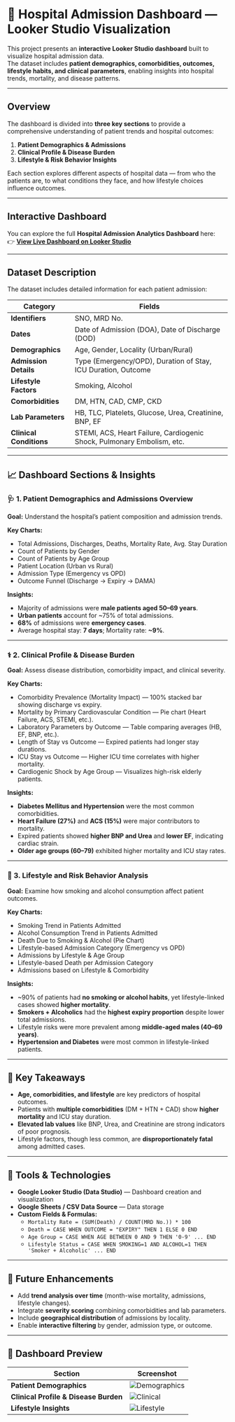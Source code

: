 # 🏥 Hospital Admission Dashboard — Looker Studio Visualization

This project presents an **interactive Looker Studio dashboard** built to visualize hospital admission data.  
The dataset includes **patient demographics, comorbidities, outcomes, lifestyle habits, and clinical parameters**, enabling insights into hospital trends, mortality, and disease patterns.

---

## Overview

The dashboard is divided into **three key sections** to provide a comprehensive understanding of patient trends and hospital outcomes:

1. **Patient Demographics & Admissions**
2. **Clinical Profile & Disease Burden**
3. **Lifestyle & Risk Behavior Insights**

Each section explores different aspects of hospital data — from who the patients are, to what conditions they face, and how lifestyle choices influence outcomes.

---

## Interactive Dashboard

You can explore the full **Hospital Admission Analytics Dashboard** here:  
👉 [**View Live Dashboard on Looker Studio**](https://lookerstudio.google.com/reporting/4c372c07-a921-44be-8d66-0464d21604ed)

---
## Dataset Description

The dataset includes detailed information for each patient admission:

| Category | Fields |
|-----------|---------|
| **Identifiers** | SNO, MRD No. |
| **Dates** | Date of Admission (DOA), Date of Discharge (DOD) |
| **Demographics** | Age, Gender, Locality (Urban/Rural) |
| **Admission Details** | Type (Emergency/OPD), Duration of Stay, ICU Duration, Outcome |
| **Lifestyle Factors** | Smoking, Alcohol |
| **Comorbidities** | DM, HTN, CAD, CMP, CKD |
| **Lab Parameters** | HB, TLC, Platelets, Glucose, Urea, Creatinine, BNP, EF |
| **Clinical Conditions** | STEMI, ACS, Heart Failure, Cardiogenic Shock, Pulmonary Embolism, etc. |

---

## 📈 Dashboard Sections & Insights

### 🩺 1. Patient Demographics and Admissions Overview

**Goal:** Understand the hospital’s patient composition and admission trends.

**Key Charts:**
- Total Admissions, Discharges, Deaths, Mortality Rate, Avg. Stay Duration
- Count of Patients by Gender
- Count of Patients by Age Group
- Patient Location (Urban vs Rural)
- Admission Type (Emergency vs OPD)
- Outcome Funnel (Discharge → Expiry → DAMA)

**Insights:**
- Majority of admissions were **male patients aged 50–69 years**.
- **Urban patients** account for ~75% of total admissions.
- **68%** of admissions were **emergency cases**.
- Average hospital stay: **7 days**; Mortality rate: **~9%**.

---

### ⚕️ 2. Clinical Profile & Disease Burden

**Goal:** Assess disease distribution, comorbidity impact, and clinical severity.

**Key Charts:**
- Comorbidity Prevalence (Mortality Impact) — 100% stacked bar showing discharge vs expiry.
- Mortality by Primary Cardiovascular Condition — Pie chart (Heart Failure, ACS, STEMI, etc.).
- Laboratory Parameters by Outcome — Table comparing averages (HB, EF, BNP, etc.).
- Length of Stay vs Outcome — Expired patients had longer stay durations.
- ICU Stay vs Outcome — Higher ICU time correlates with higher mortality.
- Cardiogenic Shock by Age Group — Visualizes high-risk elderly patients.

**Insights:**
- **Diabetes Mellitus and Hypertension** were the most common comorbidities.
- **Heart Failure (27%)** and **ACS (15%)** were major contributors to mortality.
- Expired patients showed **higher BNP and Urea** and **lower EF**, indicating cardiac strain.
- **Older age groups (60–79)** exhibited higher mortality and ICU stay rates.

---

### 🚬 3. Lifestyle and Risk Behavior Analysis

**Goal:** Examine how smoking and alcohol consumption affect patient outcomes.

**Key Charts:**
- Smoking Trend in Patients Admitted
- Alcohol Consumption Trend in Patients Admitted
- Death Due to Smoking & Alcohol (Pie Chart)
- Lifestyle-based Admission Category (Emergency vs OPD)
- Admissions by Lifestyle & Age Group
- Lifestyle-based Death per Admission Category
- Admissions based on Lifestyle & Comorbidity

**Insights:**
- ~90% of patients had **no smoking or alcohol habits**, yet lifestyle-linked cases showed **higher mortality**.
- **Smokers + Alcoholics** had the **highest expiry proportion** despite lower total admissions.
- Lifestyle risks were more prevalent among **middle-aged males (40–69 years)**.
- **Hypertension and Diabetes** were most common in lifestyle-linked patients.

---

## 🧠 Key Takeaways

- **Age, comorbidities, and lifestyle** are key predictors of hospital outcomes.
- Patients with **multiple comorbidities** (DM + HTN + CAD) show **higher mortality** and ICU stay duration.
- **Elevated lab values** like BNP, Urea, and Creatinine are strong indicators of poor prognosis.
- Lifestyle factors, though less common, are **disproportionately fatal** among admitted cases.

---

## 🧰 Tools & Technologies

- **Google Looker Studio (Data Studio)** — Dashboard creation and visualization
- **Google Sheets / CSV Data Source** — Data storage
- **Custom Fields & Formulas:**
  - `Mortality Rate = (SUM(Death) / COUNT(MRD No.)) * 100`
  - `Death = CASE WHEN OUTCOME = "EXPIRY" THEN 1 ELSE 0 END`
  - `Age Group = CASE WHEN AGE BETWEEN 0 AND 9 THEN '0-9' ... END`
  - `Lifestyle Status = CASE WHEN SMOKING=1 AND ALCOHOL=1 THEN 'Smoker + Alcoholic' ... END`

---

## 📘 Future Enhancements

- Add **trend analysis over time** (month-wise mortality, admissions, lifestyle changes).
- Integrate **severity scoring** combining comorbidities and lab parameters.
- Include **geographical distribution** of admissions by locality.
- Enable **interactive filtering** by gender, admission type, or outcome.

---

## 🧾 Dashboard Preview

| Section | Screenshot |
|----------|-------------|
| **Patient Demographics** | ![Demographics](dashboard1.png) |
| **Clinical Profile & Disease Burden** | ![Clinical](dashboard2.png) |
| **Lifestyle Insights** | ![Lifestyle](dashboard3.png) |
